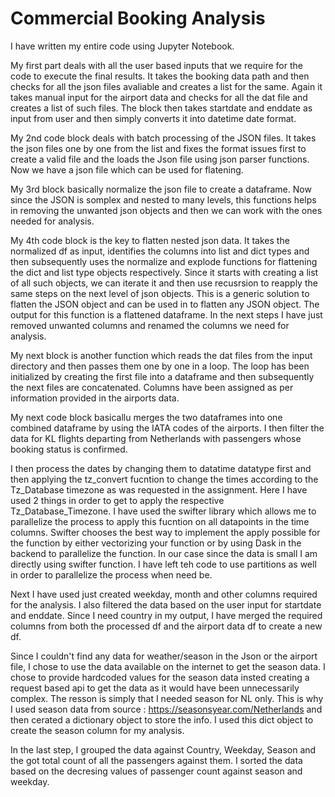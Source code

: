 # Commercial Booking Analysis

I have written my entire code using Jupyter Notebook.

My first part deals with all the user based inputs that we require for the code to execute the final results. 
It takes the booking data path and then checks for all the json files avaliable and creates a list for the same. 
Again it takes manual input for the airport data and checks for all the dat file and creates a list of such files.
The block then takes startdate and enddate as input from user and then simply converts it into datetime date format. 

My 2nd code block deals with batch processing of the JSON files. It takes the json files one by one from the list and 
fixes the format issues first to create a valid file and the loads the Json file using json parser functions. Now we have 
a json file which can be used for flatening.

My 3rd block basically normalize the json file to create a dataframe. Now since the JSON is somplex and nested to many levels,
this functions helps in removing the unwanted json objects and then we can work with the ones needed for analysis.

My 4th code block is the key to flatten nested json data. It takes the normalized df as input, identifies the columns into list and dict
types and then subsequently uses the normalize and explode functions for flattening the dict and list type objects respectively.
Since it starts with creating a list of all such objects, we can iterate it and then use recusrsion to reapply the same steps on the 
next level of json objects. This is a generic solution to flatten the JSON object and can be used in to flatten any JSON object. The 
output for this function is a flattened dataframe. In the next steps I have just removed unwanted columns and renamed the columns we need for analysis. 

My next block is another function which reads the dat files from the input directory and then passes them one by one in a loop.
The loop has been initialized by creating the first file into a dataframe and then subsequently the next files are concatenated. Columns have been assigned as per information provided in the airports data.

My next code block basicallu merges the two dataframes into one combined dataframe by using the IATA codes of the airports. I then filter the data for KL flights departing from Netherlands with passengers whose booking status is confirmed. 

I then process the dates by changing them to datatime datatype first and then applying the tz_convert fucntion to change the times according to the Tz_Database timezone as was requested in the assignment. 
Here I have used 2 things in order to get to apply the respective Tz_Database_Timezone. I have used the swifter library which allows me to parallelize the process to apply this fucntion on all datapoints in the time columns.
Swifter chooses the best way to implement the apply possible for the function by either vectorizing your function or by using Dask in the backend to parallelize the function. 
In our case since the data is small I am directly using swifter function. I have left teh code to use partitions as well in order to parallelize the process when need be. 

Next I have used just created weekday, month and other columns required for the analysis. I also filtered the data based on the user input for startdate and enddate. Since I need country in my output, I have merged the required columns from both the processed df and the airport data df to create a new df.

Since I couldn't find any data for weather/season in the Json or the airport file, I chose to use the data available on the internet to get the season data. I chose to provide hardcoded values for the season data insted creating a request based api to get the data as it would have been unnecessarily complex. The resson is simply that I needed season for NL only. This is why I used season data from source : https://seasonsyear.com/Netherlands and then cerated a dictionary object to store the info. I used this dict object to create the season column for my analysis. 

In the last step, I grouped the data against Country, Weekday, Season and the got total count of all the passengers against them. I sorted the data based on the decresing values of passenger count against season and weekday.
  